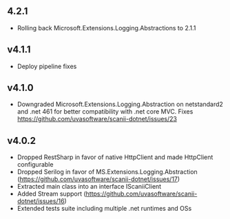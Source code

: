 ## 4.2.1
* Rolling back Microsoft.Extensions.Logging.Abstractions to 2.1.1

## v4.1.1
* Deploy pipeline fixes

## v4.1.0
* Downgraded Microsoft.Extensions.Logging.Abstraction on netstandard2 and .net 461 for better compatibility with .net core MVC. Fixes https://github.com/uvasoftware/scanii-dotnet/issues/23

## v4.0.2
* Dropped RestSharp in favor of native HttpClient and made HttpClient configurable
* Dropped Serilog in favor of MS.Extensions.Logging.Abstraction (https://github.com/uvasoftware/scanii-dotnet/issues/17)
* Extracted main class into an interface IScaniiClient
* Added Stream support (https://github.com/uvasoftware/scanii-dotnet/issues/16)
* Extended tests suite including multiple .net runtimes and OSs

